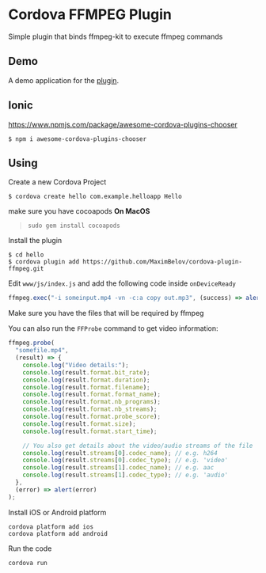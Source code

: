 # Cordova FFMPEG Plugin

Simple plugin that binds ffmpeg-kit to execute ffmpeg commands

## Demo
A demo application for the [plugin](https://github.com/MaximBelov/cordova-plugin-ffmpeg-lab).

## Ionic
https://www.npmjs.com/package/awesome-cordova-plugins-chooser

    $ npm i awesome-cordova-plugins-chooser

## Using

Create a new Cordova Project

    $ cordova create hello com.example.helloapp Hello

make sure you have cocoapods **On MacOS**

> `sudo gem install cocoapods`

Install the plugin

    $ cd hello
    $ cordova plugin add https://github.com/MaximBelov/cordova-plugin-ffmpeg.git

Edit `www/js/index.js` and add the following code inside `onDeviceReady`

```js
ffmpeg.exec("-i someinput.mp4 -vn -c:a copy out.mp3", (success) => alert(success), (failure) => alert(failure));
```

Make sure you have the files that will be required by ffmpeg

You can also run the `FFProbe` command to get video information:

```js
ffmpeg.probe(
  "somefile.mp4",
  (result) => {
    console.log("Video details:");
    console.log(result.format.bit_rate);
    console.log(result.format.duration);
    console.log(result.format.filename);
    console.log(result.format.format_name);
    console.log(result.format.nb_programs);
    console.log(result.format.nb_streams);
    console.log(result.format.probe_score);
    console.log(result.format.size);
    console.log(result.format.start_time);

    // You also get details about the video/audio streams of the file
    console.log(result.streams[0].codec_name); // e.g. h264
    console.log(result.streams[0].codec_type); // e.g. 'video'
    console.log(result.streams[1].codec_name); // e.g. aac
    console.log(result.streams[1].codec_type); // e.g. 'audio'
  },
  (error) => alert(error)
);
```

Install iOS or Android platform

    cordova platform add ios
    cordova platform add android

Run the code

    cordova run
